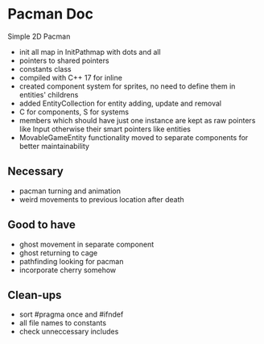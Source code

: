 # Pacman Doc
Simple 2D Pacman
- init all map in InitPathmap with dots and all
- pointers to shared pointers
- constants class
- compiled with C++ 17 for inline
- created component system for sprites, no need to define them in entities' childrens
- added EntityCollection for entity adding, update and removal
- C for components, S for systems
- members which should have just one instance are kept as raw pointers like Input 
otherwise their smart pointers like entities
- MovableGameEntity functionality moved to separate components for better maintainability

## Necessary
- pacman turning and animation
- weird movements to previous location after death

## Good to have
- ghost movement in separate component
- ghost returning to cage
- pathfinding looking for pacman
- incorporate cherry somehow

## Clean-ups
- sort #pragma once and #ifndef
- all file names to constants
- check unneccessary includes
